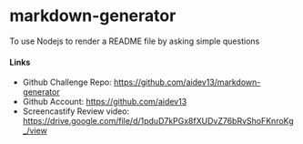 # markdown-generator
To use Nodejs to render a README file by asking simple questions

#### Links
- Github Challenge Repo: https://github.com/aidev13/markdown-generator
- Github Account: https://github.com/aidev13
- Screencastify Review video: https://drive.google.com/file/d/1pduD7kPGx8fXUDvZ76bRvShoFKnroKg_/view

